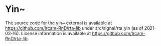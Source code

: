 # Yin~
The source code for the yin~ external is available at https://github.com/Ircam-RnD/rta-lib under src/signal/rta_yin (as of 2021-03-16). License information is available at https://github.com/Ircam-RnD/rta-lib.